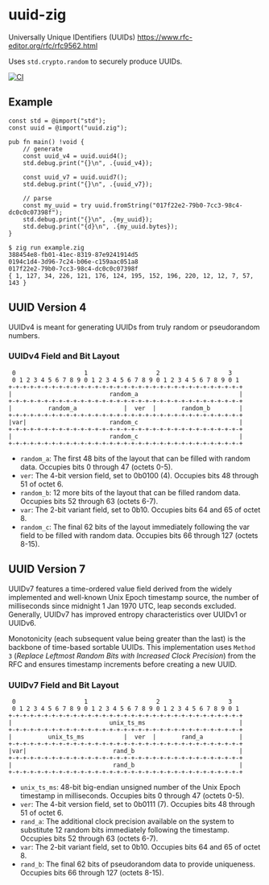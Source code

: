 # uuid-zig
Universally Unique IDentifiers (UUIDs) https://www.rfc-editor.org/rfc/rfc9562.html

Uses `std.crypto.random` to securely produce UUIDs.

[![CI](https://github.com/oittaa/uuid-zig/actions/workflows/ci.yaml/badge.svg)](https://github.com/oittaa/uuid-zig/actions/workflows/ci.yaml)

## Example

```zig
const std = @import("std");
const uuid = @import("uuid.zig");

pub fn main() !void {
    // generate
    const uuid_v4 = uuid.uuid4();
    std.debug.print("{}\n", .{uuid_v4});

    const uuid_v7 = uuid.uuid7();
    std.debug.print("{}\n", .{uuid_v7});

    // parse
    const my_uuid = try uuid.fromString("017f22e2-79b0-7cc3-98c4-dc0c0c07398f");
    std.debug.print("{}\n", .{my_uuid});
    std.debug.print("{d}\n", .{my_uuid.bytes});
}
```

```
$ zig run example.zig 
388454e8-fb01-41ec-8319-87e9241914d5
0194c1d4-3d96-7c24-b06e-c159aac051a8
017f22e2-79b0-7cc3-98c4-dc0c0c07398f
{ 1, 127, 34, 226, 121, 176, 124, 195, 152, 196, 220, 12, 12, 7, 57, 143 }
```

## UUID Version 4
UUIDv4 is meant for generating UUIDs from truly random or pseudorandom numbers.

### UUIDv4 Field and Bit Layout

```
 0                   1                   2                   3
 0 1 2 3 4 5 6 7 8 9 0 1 2 3 4 5 6 7 8 9 0 1 2 3 4 5 6 7 8 9 0 1
+-+-+-+-+-+-+-+-+-+-+-+-+-+-+-+-+-+-+-+-+-+-+-+-+-+-+-+-+-+-+-+-+
|                           random_a                            |
+-+-+-+-+-+-+-+-+-+-+-+-+-+-+-+-+-+-+-+-+-+-+-+-+-+-+-+-+-+-+-+-+
|          random_a             |  ver  |       random_b        |
+-+-+-+-+-+-+-+-+-+-+-+-+-+-+-+-+-+-+-+-+-+-+-+-+-+-+-+-+-+-+-+-+
|var|                       random_c                            |
+-+-+-+-+-+-+-+-+-+-+-+-+-+-+-+-+-+-+-+-+-+-+-+-+-+-+-+-+-+-+-+-+
|                           random_c                            |
+-+-+-+-+-+-+-+-+-+-+-+-+-+-+-+-+-+-+-+-+-+-+-+-+-+-+-+-+-+-+-+-+
```

- `random_a`: The first 48 bits of the layout that can be filled with random data. Occupies bits 0 through 47 (octets 0-5).
- `ver`: The 4-bit version field, set to 0b0100 (4). Occupies bits 48 through 51 of octet 6.
- `random_b`: 12 more bits of the layout that can be filled random data. Occupies bits 52 through 63 (octets 6-7).
- `var`: The 2-bit variant field, set to 0b10. Occupies bits 64 and 65 of octet 8.
- `random_c`: The final 62 bits of the layout immediately following the var field to be filled with random data. Occupies bits 66 through 127 (octets 8-15).

## UUID Version 7
UUIDv7 features a time-ordered value field derived from the widely implemented and well-known Unix Epoch timestamp source, the number of milliseconds since midnight 1 Jan 1970 UTC, leap seconds excluded. Generally, UUIDv7 has improved entropy characteristics over UUIDv1 or UUIDv6.

Monotonicity (each subsequent value being greater than the last) is the backbone of time-based sortable UUIDs. This implementation uses `Method 3` (*Replace Leftmost Random Bits with Increased Clock Precision*) from the RFC and ensures timestamp increments before creating a new UUID.

### UUIDv7 Field and Bit Layout

```
 0                   1                   2                   3
 0 1 2 3 4 5 6 7 8 9 0 1 2 3 4 5 6 7 8 9 0 1 2 3 4 5 6 7 8 9 0 1
+-+-+-+-+-+-+-+-+-+-+-+-+-+-+-+-+-+-+-+-+-+-+-+-+-+-+-+-+-+-+-+-+
|                           unix_ts_ms                          |
+-+-+-+-+-+-+-+-+-+-+-+-+-+-+-+-+-+-+-+-+-+-+-+-+-+-+-+-+-+-+-+-+
|          unix_ts_ms           |  ver  |       rand_a          |
+-+-+-+-+-+-+-+-+-+-+-+-+-+-+-+-+-+-+-+-+-+-+-+-+-+-+-+-+-+-+-+-+
|var|                        rand_b                             |
+-+-+-+-+-+-+-+-+-+-+-+-+-+-+-+-+-+-+-+-+-+-+-+-+-+-+-+-+-+-+-+-+
|                            rand_b                             |
+-+-+-+-+-+-+-+-+-+-+-+-+-+-+-+-+-+-+-+-+-+-+-+-+-+-+-+-+-+-+-+-+
```

- `unix_ts_ms`: 48-bit big-endian unsigned number of the Unix Epoch timestamp in milliseconds. Occupies bits 0 through 47 (octets 0-5).
- `ver`: The 4-bit version field, set to 0b0111 (7). Occupies bits 48 through 51 of octet 6.
- `rand_a`: The additional clock precision available on the system to substitute 12 random bits immediately following the timestamp. Occupies bits 52 through 63 (octets 6-7).
- `var`: The 2-bit variant field, set to 0b10. Occupies bits 64 and 65 of octet 8.
- `rand_b`: The final 62 bits of pseudorandom data to provide uniqueness. Occupies bits 66 through 127 (octets 8-15).
